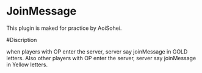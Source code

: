 # JoinMessage

This plugin is maked for practice by AoiSohei.

#Discription

when players with OP enter the server,
server say joinMessage in GOLD letters.
Also other players with OP enter the server,
server say joinMessage in Yellow letters.
